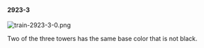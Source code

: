 #### 2923-3
![train-2923-3-0.png](https://github.com/lil-lab/nlvr/raw/master/nlvr/train/images/21/train-2923-3-0.png "train-2923-3-0.png")

Two of the three towers has the same base color that is not black.
